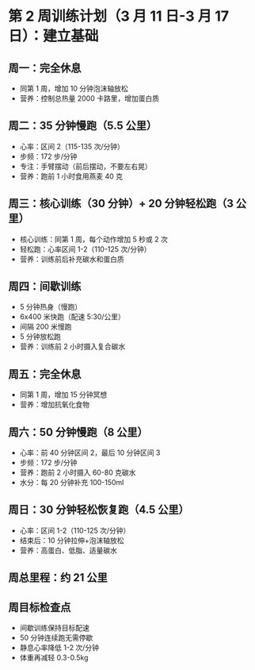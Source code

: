 # 第 2 周训练计划（3 月 11 日-3 月 17 日）：建立基础

## 周一：完全休息

- 同第 1 周，增加 10 分钟泡沫轴放松
- 营养：控制总热量 2000 卡路里，增加蛋白质

## 周二：35 分钟慢跑（5.5 公里）

- 心率：区间 2（115-135 次/分钟）
- 步频：172 步/分钟
- 专注：手臂摆动（前后摆动，不要左右晃）
- 营养：跑前 1 小时食用燕麦 40 克

## 周三：核心训练（30 分钟）+ 20 分钟轻松跑（3 公里）

- 核心训练：同第 1 周，每个动作增加 5 秒或 2 次
- 轻松跑：心率区间 1-2（110-125 次/分钟）
- 营养：训练前后补充碳水和蛋白质

## 周四：间歇训练

- 5 分钟热身（慢跑）
- 6x400 米快跑（配速 5:30/公里）
- 间隔 200 米慢跑
- 5 分钟放松跑
- 营养：训练前 2 小时摄入复合碳水

## 周五：完全休息

- 同第 1 周，增加 15 分钟冥想
- 营养：增加抗氧化食物

## 周六：50 分钟慢跑（8 公里）

- 心率：前 40 分钟区间 2，最后 10 分钟区间 3
- 步频：172 步/分钟
- 营养：跑前 2 小时摄入 60-80 克碳水
- 水分：每 20 分钟补充 100-150ml

## 周日：30 分钟轻松恢复跑（4.5 公里）

- 心率：区间 1-2（110-125 次/分钟）
- 结束后：10 分钟拉伸+泡沫轴放松
- 营养：高蛋白、低脂、适量碳水

## 周总里程：约 21 公里

## 周目标检查点

- 间歇训练保持目标配速
- 50 分钟连续跑无需停歇
- 静息心率降低 1-2 次/分钟
- 体重再减轻 0.3-0.5kg
